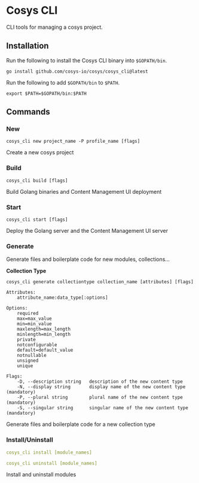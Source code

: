 # Cosys CLI
CLI tools for managing a cosys project.

## Installation
Run the following to install the Cosys CLI binary into `$GOPATH/bin`. 

`go install github.com/cosys-io/cosys/cosys_cli@latest`

Run the following to add `$GOPATH/bin` to `$PATH`.

`export $PATH=$GOPATH/bin:$PATH`



## Commands
### New
`cosys_cli new project_name -P profile_name [flags]`

Create a new cosys project

### Build
`cosys_cli build [flags]`

Build Golang binaries and Content Management UI deployment

### Start
`cosys_cli start [flags]`

Deploy the Golang server and the Content Management UI server

### Generate

Generate files and boilerplate code for new modules, collections...

**Collection Type**

```
cosys_cli generate collectiontype collection_name [attributes] [flags]

Attributes:
    attribute_name:data_type[:options]

Options:
    required                 
    max=max_value
    min=min_value
    maxlength=max_length
    minlength=min_length
    private
    notconfigurable
    default=default_value
    notnullable
    unsigned
    unique

Flags:
    -D, --description string   description of the new content type
    -N, --display string       display name of the new content type (mandatory)
    -P, --plural string        plural name of the new content type (mandatory)
    -S, --singular string      singular name of the new content type (mandatory)
```

Generate files and boilerplate code for a new collection type

### Install/Uninstall

```yaml
cosys_cli install [module_names]

cosys_cli uninstall [module_names]
```

Install and uninstall modules